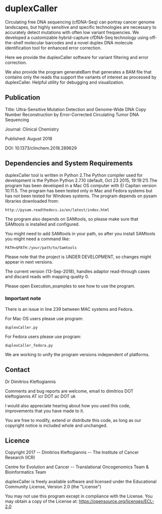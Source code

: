 # duplexCaller

Circulating free DNA sequencing (cfDNA-Seq) can portray cancer genome landscapes, but highly sensitive and specific technologies are necessary to accurately detect mutations with often low variant frequencies. We developed a customizable hybrid-capture cfDNA-Seq technology using off-the-shelf molecular barcodes and a novel duplex DNA molecule identification tool for enhanced error correction.

Here we provide the duplexCaller software for variant filtering and error correction.

We also provide the program generateBam that generates a BAM file that contains only the reads
tha support the variants of interest as processed by duplexCaller. Helpful utility for debugging and visualization.

## Publication

Title: Ultra-Sensitive Mutation Detection and Genome-Wide DNA Copy Number Reconstruction by Error-Corrected Circulating Tumor DNA Sequencing

Journal: Clinical Chemistry

Published: August 2018

DOI: 10.1373/clinchem.2018.289629

## Dependencies and System Requirements

duplexCaller tool is written in Python 2.The Python compiler used for development is the Python Python 2.7.10 (default, Oct 23 2015, 19:19:21).The program has been developed in a Mac OS computer with El Capitan version 10.11.5. The program has been tested only in Mac and Fedora systems but has not been tested for Windows systems. The program depends on pysam libraries downloaded from:
```
http://pysam.readthedocs.io/en/latest/index.html
```
The program also depends on SAMtools, so please make sure that SAMtools is installed and configured.

You might need to add SAMtools in your path, so after you install SAMtools you might need a command like:
```
PATH=$PATH:/your/path/to/Samtools
```

Please note that the project is UNDER DEVELOPMENT, so changes might appear in next versions.

The current version (13-Sep-2018), handles adaptor read-through cases and discard reads with mapping quality 0.

Please open Execution_examples to see how to use the program. 

### Important note

There is an issue in line 239 between MAC systems and Fedora. 

For Mac OS users please use program:
```
duplexCaller.py
```
For Fedora users please use program:
```
duplexCaller_fedora.py
```

We are working to unify the program versions independent of platforms.

## Contact

Dr Dimitrios Kleftogiannis

Comments and bug reports are welcome, email to dimitrios DOT kleftogiannis AT icr DOT ac DOT uk 

I would also appreciate hearing about how you used this code, improvements that you have made to it.
 
You are free to modify, extend or distribute this code, as long as our copyright notice is included whole and unchanged. 

## Licence

Copyright 2017 -- Dimitrios Kleftogiannis -- The Institute of Cancer Research (ICR)

Centre for Evolution and Cancer -- Translational Oncogenomics Team & Bioinformatics Team
       			
duplexCaller is freely available software and licensed under the Educational Community License, Version 2.0 (the "License") 

You may not use this program except in compliance with the License. You may obtain a copy of the License at: https://opensource.org/licenses/ECL-2.0




